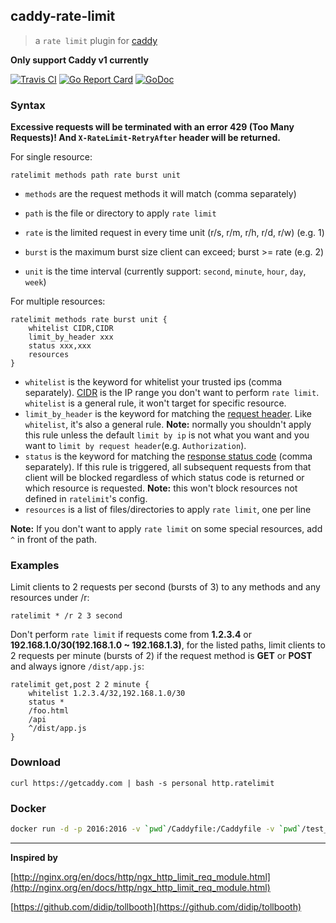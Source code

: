 ## caddy-rate-limit
>a `rate limit` plugin for [caddy](https://caddyserver.com/)

**Only support Caddy v1 currently**

[![Travis CI](https://img.shields.io/travis/xuqingfeng/caddy-rate-limit/master.svg?style=flat-square)](https://travis-ci.org/xuqingfeng/caddy-rate-limit)
[![Go Report Card](https://goreportcard.com/badge/github.com/xuqingfeng/caddy-rate-limit?style=flat-square)](https://goreportcard.com/report/github.com/xuqingfeng/caddy-rate-limit)
[![GoDoc](https://img.shields.io/badge/godoc-reference-blue.svg?style=flat-square)](https://godoc.org/github.com/xuqingfeng/caddy-rate-limit)

### Syntax

**Excessive requests will be terminated with an error 429 (Too Many Requests)! And `X-RateLimit-RetryAfter` header will be returned.**

For single resource:

```
ratelimit methods path rate burst unit
```

- `methods` are the request methods it will match (comma separately)

- `path` is the file or directory to apply `rate limit`

- `rate` is the limited request in every time unit (r/s, r/m, r/h, r/d, r/w) (e.g. 1)

- `burst` is the maximum burst size client can exceed; burst >= rate (e.g. 2)

- `unit` is the time interval (currently support: `second`, `minute`, `hour`, `day`, `week`)

For multiple resources:

```
ratelimit methods rate burst unit {
    whitelist CIDR,CIDR
    limit_by_header xxx
    status xxx,xxx
    resources
}
```

- `whitelist` is the keyword for whitelist your trusted ips (comma separately). [CIDR](https://en.wikipedia.org/wiki/Classless_Inter-Domain_Routing) is the IP range you don't want to perform `rate limit`. `whitelist` is a general rule, it won't target for specific resource.
- `limit_by_header` is the keyword for matching the [request header](https://en.wikipedia.org/wiki/List_of_HTTP_header_fields#Request_fields). Like `whitelist`, it's also a general rule.
**Note:** normally you shouldn't apply this rule unless the default `limit by ip` is not what you want and you want to `limit by request header`(e.g. `Authorization`).
- `status` is the keyword for matching the [response status code](https://en.wikipedia.org/wiki/List_of_HTTP_status_codes) (comma separately).
If this rule is triggered, all subsequent requests from that client will be blocked regardless of which status code is returned or which resource is requested.
**Note:** this won't block resources not defined in `ratelimit`'s config.
- `resources` is a list of files/directories to apply `rate limit`, one per line

**Note:** If you don't want to apply `rate limit` on some special resources, add `^` in front of the path.


### Examples

Limit clients to 2 requests per second (bursts of 3) to any methods and any resources under /r:

```
ratelimit * /r 2 3 second
```

Don't perform `rate limit` if requests come from **1.2.3.4** or **192.168.1.0/30(192.168.1.0 ~ 192.168.1.3)**, for the listed paths, limit clients to 2 requests per minute (bursts of 2) if the request method is **GET** or **POST** and always ignore `/dist/app.js`:

```
ratelimit get,post 2 2 minute {
    whitelist 1.2.3.4/32,192.168.1.0/30
    status *
    /foo.html
    /api
    ^/dist/app.js
}
```

### Download

`curl https://getcaddy.com | bash -s personal http.ratelimit`

### Docker

```bash
docker run -d -p 2016:2016 -v `pwd`/Caddyfile:/Caddyfile -v `pwd`/test_site:/test_site --name ratelimit xuqingfeng/caddy-rate-limit
```

---

**Inspired by**

[http://nginx.org/en/docs/http/ngx_http_limit_req_module.html](http://nginx.org/en/docs/http/ngx_http_limit_req_module.html)

[https://github.com/didip/tollbooth](https://github.com/didip/tollbooth)
